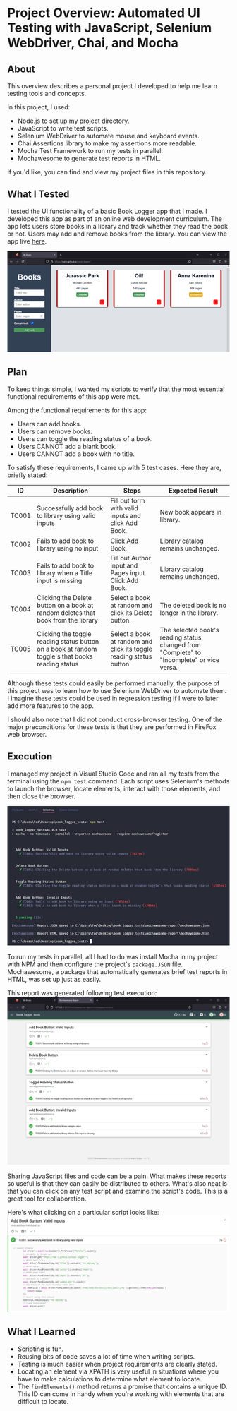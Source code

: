 # Project Overview: Automated UI Testing with JavaScript, Selenium WebDriver, Chai, and Mocha

## About
This overview describes a personal project I developed to help me learn testing tools and concepts.

In this project, I used:
* Node.js to set up my project directory.
* JavaScript to write test scripts.
* Selenium WebDriver to automate mouse and keyboard events.
* Chai Assertions library to make my assertions more readable.
* Mocha Test Framework to run my tests in parallel.
* Mochawesome to generate test reports in HTML.

If you'd like, you can find and view my project files in this repository.

## What I Tested
I tested the UI functionality of a basic Book Logger app that I made. I developed this app as part of an online web development curriculum. The app lets users store books in a library and track whether they read the book or not. Users may add and remove books from the library. You can view the app live [here](https://ted-v.github.io/book-logger/). 

![books app img](imgs/app_demo.png)

## Plan
To keep things simple, I wanted my scripts to verify that the most essential functional requirements of this app were met.  

Among the functional requirements for this app:
* Users can add books.
* Users can remove books.
* Users can toggle the reading status of a book.
* Users CANNOT add a blank book.
* Users CANNOT add a book with no title.

To satisfy these requirements, I came up with 5 test cases. Here they are, briefly stated: 

| ID | Description                                                                                      | Steps                                                               | Expected Result                                                                           |
|---------|--------------------------------------------------------------------------------------------------|---------------------------------------------------------------------|-------------------------------------------------------------------------------------------|
| TC001   | Successfully add book to library using valid inputs                                              | Fill out form with valid inputs and click Add Book.                 | New book appears in library.                                                              |
| TC002   | Fails to add book to library using no input                                                      | Click Add Book.                                                     | Library catalog remains unchanged.                                                        |
| TC003   | Fails to add book to library when a Title input is missing                                       | Fill out Author input and Pages input. Click Add Book.              | Library catalog remains unchanged.                                                        |
| TC004   | Clicking the Delete button on a book at random deletes that book from the library                | Select a book at random and click its Delete button.                | The deleted book is no longer in the library.                                             |
| TC005   | Clicking the toggle reading status button on a book at random toggle's that books reading status | Select a book at random and click its toggle reading status button. | The selected book's reading status changed from "Complete" to "Incomplete" or vice versa. |

Although these tests could easily be performed manually, the purpose of this project was to learn how to use Selenium WebDriver to automate them. I imagine these tests could be used in regression testing if I were to later add more features to the app. 

I should also note that I did not conduct cross-browser testing. One of the major preconditions for these tests is that they are performed in FireFox web browser. 

## Execution

I managed my project in Visual Studio Code and ran all my tests from the terminal using the `npm test` command. Each script uses Selenium's methods to launch the browser, locate elements, interact with those elements, and then close the browser. 

![executing tests in vscode img](imgs/executing_tests_vscode.png)

To run my tests in parallel, all I had to do was install Mocha in my project with NPM and then configure the project's `package.JSON` file. Mochawesome, a package that automatically generates brief test reports in HTML, was set up just as easily.

This report was generated following test execution:
![test report img](imgs/test_report.png)

Sharing JavaScript files and code can be a pain. What makes these reports so useful is that they can easily be distributed to others. What's also neat is that you can click on any test script and examine the script's code. This is a great tool for collaboration. 

Here's what clicking on a particular script looks like: 
![test script examined img](imgs/test_report_examined.png)

## What I Learned

* Scripting is fun.
* Reusing bits of code saves a lot of time when writing scripts.
* Testing is much easier when project requirements are clearly stated.
* Locating an element via XPATH is very useful in situations where you have to make calculations to determine what element to locate.
* The `findElements()` method returns a promise that contains a unique ID. This ID can come in handy when you're working with elements that are difficult to locate.